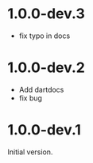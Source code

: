 # 1.0.0-dev.3
* fix typo in docs
# 1.0.0-dev.2
* Add dartdocs
* fix bug

# 1.0.0-dev.1
Initial version.

